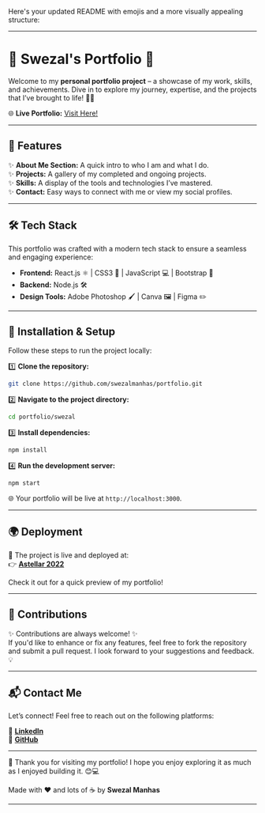 Here's your updated README with emojis and a more visually appealing structure:

---

# 🌟 Swezal's Portfolio 🌟

Welcome to my **personal portfolio project** – a showcase of my work, skills, and achievements. Dive in to explore my journey, expertise, and the projects that I’ve brought to life! 🚀✨  

🌐 **Live Portfolio:** [Visit Here!](https://astellar2022.netlify.app)

---

## 🌟 Features

✨ **About Me Section:** A quick intro to who I am and what I do.  
✨ **Projects:** A gallery of my completed and ongoing projects.  
✨ **Skills:** A display of the tools and technologies I’ve mastered.  
✨ **Contact:** Easy ways to connect with me or view my social profiles.  

---

## 🛠️ Tech Stack

This portfolio was crafted with a modern tech stack to ensure a seamless and engaging experience:

- **Frontend:** React.js ⚛️ | CSS3 🎨 | JavaScript 💻 | Bootstrap 🎉  
- **Backend:** Node.js 🛠️  
- **Design Tools:** Adobe Photoshop 🖌️ | Canva 🖼️ | Figma ✏️  

---

## 🚀 Installation & Setup

Follow these steps to run the project locally:  

1️⃣ **Clone the repository:**  
   ```bash
   git clone https://github.com/swezalmanhas/portfolio.git
   ```

2️⃣ **Navigate to the project directory:**  
   ```bash
   cd portfolio/swezal
   ```

3️⃣ **Install dependencies:**  
   ```bash
   npm install
   ```

4️⃣ **Run the development server:**  
   ```bash
   npm start
   ```

🌐 Your portfolio will be live at `http://localhost:3000`.

---

## 🌍 Deployment  

🎉 The project is live and deployed at:  
👉 **[Astellar 2022](https://astellar2022.netlify.app)**  

Check it out for a quick preview of my portfolio!  

---

## 🤝 Contributions  

✨ Contributions are always welcome! ✨  
If you'd like to enhance or fix any features, feel free to fork the repository and submit a pull request. I look forward to your suggestions and feedback. 💡  

---

## 📬 Contact Me  

Let’s connect! Feel free to reach out on the following platforms:  

🌟 **[LinkedIn](https://linkedin.com)**  
🌟 **[GitHub](https://github.com/swezalmanhas)**  

---

🎉 Thank you for visiting my portfolio! I hope you enjoy exploring it as much as I enjoyed building it. 😊💻  

Made with ❤️ and lots of ☕ by **Swezal Manhas**

---
